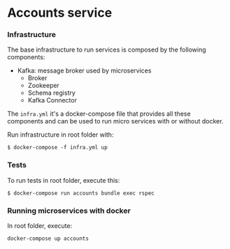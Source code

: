# Accounts service

### Infrastructure

The base infrastructure to run services is composed by the following components:

* Kafka: message broker used by microservices
  * Broker
  * Zookeeper
  * Schema registry
  * Kafka Connector

The `infra.yml` it's a docker-compose file that provides all these components and can be used to run micro services with or without docker.

Run infrastructure in root folder with:

```
$ docker-compose -f infra.yml up
```

### Tests

To run tests in root folder, execute this:

```
$ docker-compose run accounts bundle exec rspec

```

### Running microservices with docker

In root folder, execute:

```
docker-compose up accounts
```
